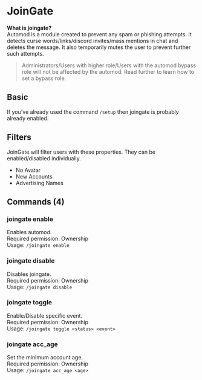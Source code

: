 
# JoinGate

**What is joingate?**  
Automod is a module created to prevent any spam or phishing attempts. It detects curse words/links/discord invites/mass mentions in chat and deletes the message. It also temporarily mutes the user to prevent further such attempts.

> Administrators/Users with higher role/Users with the automod bypass role will not be affected by the automod. Read further to learn how to set a bypass role.

## Basic
If you've already used the command `/setup` then joingate is probably already enabled.

## Filters
JoinGate will filter users with these properties. They can be enabled/disabled individually.
 * No Avatar
 * New Accounts
 * Advertising Names

## Commands (4)

### joingate enable
Enables automod.  
Required permission: Ownership  
Usage: `/joingate enable`

### joingate disable
Disables joingate.  
Required permission: Ownership  
Usage: `/joingate disable`

### joingate toggle
Enable/Disable specific event.  
Required permission: Ownership  
Usage: `/joingate toggle <status> <event>`

### joingate acc_age 
Set the minimum account age.  
Required permission: Ownership  
Usage: `/joingate acc_age <age>`